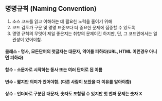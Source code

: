 ## 명명규칙 (Naming Convention)
1. 소스 코드를 읽고 이해하는 데 필요한 노력을 줄이기 위해
2. 코드 검토가 구문 및 명명 표준보다 더 중요한 문제에 집중할 수 있도록
3. 명명 규칙의 무엇이 제일 좋은지는 취향의 문제이긴 하지만, 단, 그 코드안에서는 일관성이 있어야함.

#### 클래스 - 명사, 모든단어의 첫글자는 대문자, 약어를 피하라(URL, HTML 이런경우 아니면 피하라)
#### 함수 - 소문자로 시작하는 동사 또는 여러 단어로 된 이름
#### 변수 - 짧지만 의미가 있어야함. (다른 사람이 보았을 때 이유를 알아야함)
#### 상수 - 언더바로 구분된 대문자, 숫자도 포함될 수 있지만 첫 번째 문제는 숫자 X
